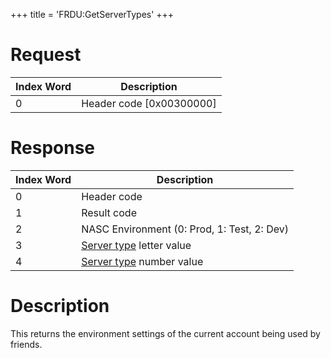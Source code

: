+++
title = 'FRDU:GetServerTypes'
+++

# Request

| Index Word | Description                |
|------------|----------------------------|
| 0          | Header code \[0x00300000\] |

# Response

| Index Word | Description                                                         |
|------------|---------------------------------------------------------------------|
| 0          | Header code                                                         |
| 1          | Result code                                                         |
| 2          | NASC Environment (0: Prod, 1: Test, 2: Dev)                         |
| 3          | [Server type](Friend_Services#Server_Types "wikilink") letter value |
| 4          | [Server type](Friend_Services#Server_Types "wikilink") number value |

# Description

This returns the environment settings of the current account being used
by friends.